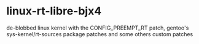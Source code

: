 # linux-rt-libre-bjx4
de-blobbed linux kernel with the CONFIG_PREEMPT_RT patch, gentoo's sys-kernel/rt-sources package patches and some others custom patches 
